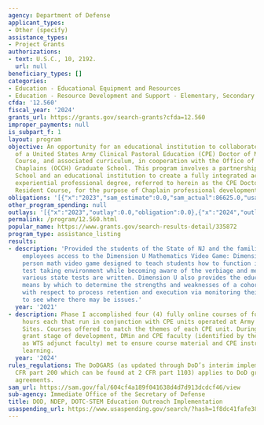```yaml
---
agency: Department of Defense
applicant_types:
- Other (specify)
assistance_types:
- Project Grants
authorizations:
- text: U.S.C., 10, 2192.
  url: null
beneficiary_types: []
categories:
- Education - Educational Equipment and Resources
- Education - Resource Development and Support - Elementary, Secondary Education
cfda: '12.560'
fiscal_year: '2024'
grants_url: https://grants.gov/search-grants?cfda=12.560
improper_payments: null
is_subpart_f: 1
layout: program
objective: An opportunity for an educational institution to collaborate in the development
  of a United States Army Clinical Pastoral Education (CPE) Doctor of Ministry Resident
  Course, and associated curriculum, in cooperation with the Office of the Chief of
  Chaplains (OCCH) Graduate School. This program involves a partnership between OCCH-Graduate
  School and an educational institution to create a fully integrated academic and
  experiential professional degree, referred to herein as the CPE Doctor of Ministry
  Resident Course, for the purpose of Chaplain professional development.
obligations: '[{"x":"2023","sam_estimate":0.0,"sam_actual":86625.0,"usa_spending_actual":86625.0},{"x":"2024","sam_estimate":0.0,"sam_actual":254925.0,"usa_spending_actual":254925.0},{"x":"2025","sam_estimate":0.0,"sam_actual":88825.0,"usa_spending_actual":0.0}]'
other_program_spending: null
outlays: '[{"x":"2023","outlay":0.0,"obligation":0.0},{"x":"2024","outlay":0.0,"obligation":0.0},{"x":"2025","outlay":0.0,"obligation":0.0}]'
permalink: /program/12.560.html
popular_name: https://www.grants.gov/search-results-detail/335872
program_type: assistance_listing
results:
- description: 'Provided the students of the State of NJ and the families of Picatinny
    employees access to the Dimension U Mathematics Video Game: Dimension U is a first
    person math video game designed to teach students how to function in a high intensity
    test taking environment while becoming aware of the verbiage and methods by which
    various state tests are written. Dimension U also provides the educators a passive
    means by which to determine the strengths and weaknesses of a cohort of students
    with respect to process retention and execution via monitoring their game play
    to see where there may be issues.'
  year: '2021'
- description: Phase I accomplished four (4) fully online courses of four (4) credit
    hours each that run in conjunction with CPE units operated at Army CPE Component
    Sites. Courses offered to match the themes of each CPE unit. During the planning
    grant stage of development, DMin and CPE faculty (identified by the Army and approved
    as WTS adjunct faculty) met to ensure course material and CPE instruction reinforce
    learning.
  year: '2024'
rules_regulations: The DoDGARS (as updated through DoD’s interim implementation of2
  CFR part 200 which can be found at 2 CFR part 1103) applies to DoD grants and cooperative
  agreements.
sam_url: https://sam.gov/fal/604cf4a189f041638d4d7d913dcdcf46/view
sub-agency: Immediate Office of the Secretary of Defense
title: DOD, NDEP, DOTC-STEM Education Outreach Implementation
usaspending_url: https://www.usaspending.gov/search/?hash=1f8dc41fafe38f272a17bd728d956352
---
```

